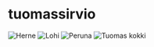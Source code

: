 # tuomassirvio
![Herne](https://github.com/duomaz49/tuomassirvio/assets/145008122/a93cc016-8b24-41ad-b98f-759ef4cc1a3c)
![Lohi](https://github.com/duomaz49/tuomassirvio/assets/145008122/23dc29a1-511d-468d-927a-8b294e418744)
![Peruna](https://github.com/duomaz49/tuomassirvio/assets/145008122/0f729412-7d06-484e-90f6-dedf0865d552)
![Tuomas kokki](https://github.com/duomaz49/tuomassirvio/assets/145008122/bbd88579-9d04-4154-9c53-4a6a94f2892c)

